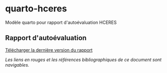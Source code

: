 # quarto-hceres

Modèle quarto pour rapport d'autoévaluation HCERES

## Rapport d'autoévaluation

[Télécharger la dernière version du rapport](https://jchiquet.github.io/quarto-hceres/)

_Les liens en rouges et les références bibliographiques de ce document sont navigables._

